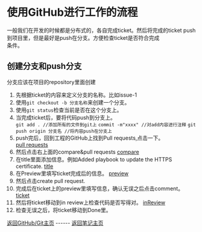 # 使用GitHub进行工作的流程    
  一般我们在开发的时候都是分布式的，各自完成ticket。然后将完成的ticket push到项目里，但是最好是push在分支。方便检查ticket是否符合完成    
  条件。    

创建分支和push分支    
---------------------------------------
  分支应该在项目的repository里面创建    
  1. 先根据ticket的内容来定义分支的名称。比如issue-1    
  2. 使用`git checkout -b 分支名称`来创建一个分支。    
  3. 使用`git status`检查当前是否在这个分支上。 
  4. 当完成ticket后，要将代码push到分支上。    
     `git add . //添加所有的文件到git上`
     `commit -m"xxxx" //对add内容进行注释`
     `git push origin 分支名 //将内容push在分支上`
  5. push完后，回到工程的GitHub上找到Pull requests,点击一下。    
     [pull requests](images/Pull_Requests.jpeg)
  6. 然后点击右上面的compare&pull requests
     [compare](images/compare_Pull_Request.jpeg)
  7. 在title里面添加信息。例如Added playbook to update the HTTPS certificate.
     [title](images/Title_Message.jpeg)
  8. 在Preview里填写ticket完成后的信息。 
     [preview](images/Preview.jpeg)
  9. 然后点击create pull request. 
  10. 完成后在ticket上的preview里填写信息，确认无误之后点击comment。
     [ticket](images/Ticket_Preview.jpeg)    
  11. 然后将ticket移动到in review上检查代码是否写得对。
     [inReview](images/In_Review.png)
  12. 检查无误之后，将ticket移动到Done里。

  [返回GitHub/Git主页](../README.md) ------ [返回笔记主页](../../README.md)